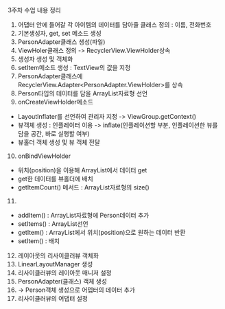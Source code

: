 3주차 수업 내용 정리

1. 어댑터 안에 들어갈 각 아이템의 데이터를 담아줄 클래스 정의 : 이름, 전화번호
2. 기본생성자, get, set 메소드 생성
3. PersonAdapter클래스 생성(파일)
4. ViewHoler클래스 정의 -> RecyclerView.ViewHolder상속
5. 생성자 생성 및 객체화
6. setItem메소드 생성 : TextView의 걊을 지정
7. PersonAdapter클래스에 RecyclerView.Adapter<PersonAdapter.ViewHolder>를 상속
8. Person타입의 데이터를 담을 ArrayList자료형 선언
9. onCreateViewHolder메소드
  - LayoutInflater를 선언하여 관리자 지정 -> ViewGroup.getContext()
  - 뷰객체 생성 : 인플레이터 이용 -> inflate(인플레이션할 부분, 인플레이션한 뷰를 담을 공간, 바로 실행할 여부)
  - 뷰홀더 객체 생성 및 뷰 객체 전달
10. onBindViewHolder
  - 위치(position)을 이용해 ArrayList에서 데이터 get
  - get한 데이터를 뷰홀더에 배치
  - getItemCount() 메서드 : ArrayList자료형의 size()
11.
  - addItem() : ArrayList자료형에 Person데이터 추가
  - setItems() : ArrayList선언
  - getItem() : ArrayList에서 위치(position)으로 원하는 데이터 반환
  - setItem() : 배치
12. 레이아웃의 리사이클러뷰 객체화
13. LinearLayoutManager 생성
14. 리사이클러뷰의 레이아웃 매니저 설정
15. PersonAdapter(클래스) 객체 생성
16. -> Person객체 생성으로 어뎁터의 데이터 추가
17. 리사이클러뷰의 어댑터 설정
